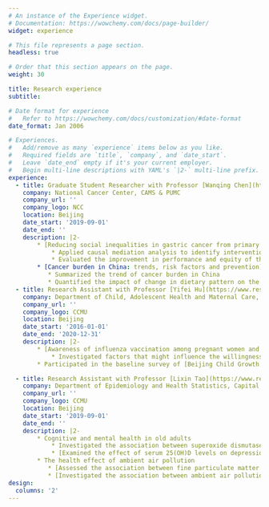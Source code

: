 ```yaml
---
# An instance of the Experience widget.
# Documentation: https://wowchemy.com/docs/page-builder/
widget: experience

# This file represents a page section.
headless: true

# Order that this section appears on the page.
weight: 30

title: Research experience
subtitle:

# Date format for experience
#   Refer to https://wowchemy.com/docs/customization/#date-format
date_format: Jan 2006

# Experiences.
#   Add/remove as many `experience` items below as you like.
#   Required fields are `title`, `company`, and `date_start`.
#   Leave `date_end` empty if it's your current employer.
#   Begin multi-line descriptions with YAML's `|2-` multi-line prefix.
experience:
  - title: Graduate Student Researcher with Professor [Wanqing Chen](https://scholar.google.com/citations?user=k6EnRdQAAAAJ&hl=zh-TW&oi=ao)
    company: National Cancer Center, CAMS & PUMC
    company_url: ''
    company_logo: NCC
    location: Beijing
    date_start: '2019-09-01'
    date_end: ''
    description: |2-
        * [Reducing social inequalities in gastric cancer from primary prevention to cancer screening]({{< relref "/project/social inequalities in GC" >}})
            * Applied causal mediation analysis to identify intervention targets for reducing social inequalities in gastric cancer
            * Evaluated the improvement in performance and equity of the gastric cancer prediction model after adding socioeconomic variables
        * [Cancer burden in China: trends, risk factors and prevention]({{< relref "/project/cancer burden in China" >}})
           * Summarized the trend of cancer burden in China
           * Quantified the impact of change in dietary pattern on the cancer burden in China by the comparative risk assessment
  - title: Research Assistant with Professor [Yifei Hu](https://www.researchgate.net/profile/Hu-Yi-fei)
    company: Department of Child, Adolescent Health and Maternal Care, Capital Medical University
    company_url: ''
    company_logo: CCMU
    location: Beijing
    date_start: '2016-01-01'
    date_end: '2020-12-31'
    description: |2-
        * [Awareness of influenza vaccination among pregnant women and their obstetricians in Beijing]({{< relref "/publication/awareness of vaccination" >}})
            * Investigated factors that might influence the willingness of pregnant women to accept influenza vaccine and the willingness of obstetricians to recommend these vaccines
        * Participated in the baseline survey of [Beijing Child Growth and Health Cohort (PROC) Study](https://procstudy.com/)

  - title: Research Assistant with Professor [Lixin Tao](https://www.researchgate.net/profile/Lixin-Tao-2) and Professor [Ling Zhang](https://www.researchgate.net/profile/Ling-Zhang-25)
    company: Department of Epidemiology and Health Statistics, Capital Medical University
    company_url: ''
    company_logo: CCMU
    location: Beijing
    date_start: '2019-09-01'
    date_end: ''
    description: |2-
        * Cognitive and mental health in old adults
            * Investigated the association between superoxide dismutase activity and risk of cognitive [A publication]({{< relref "/publication/SOD" >}} "About Us")
            * [Examined the effect of serum 25(OH)D levels on depression in older adults using meta-analysis]({{< relref "/publication/vitamin D depression" >}})
        * The health effect of ambient air pollution
           * [Assessed the association between fine particulate matter exposure and the progression of arterial stiffness]({{< relref "/publication/Environmental health" >}})
           * [Investigated the association between ambient air pollution and mortality among children aged under 5 years using time series study]({{< relref "/publication/environmental research" >}})
design:
  columns: '2'
---
```

